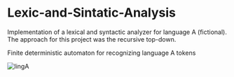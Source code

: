 # Lexic-and-Sintatic-Analysis
Implementation of a lexical and syntactic analyzer for  language A (fictional). The approach for this project was the recursive top-down.  

Finite deterministic automaton for recognizing language A tokens 

![lingA](https://user-images.githubusercontent.com/28811296/129259423-5b933f7f-bf5a-496a-a9ec-063981dea8a2.png)

